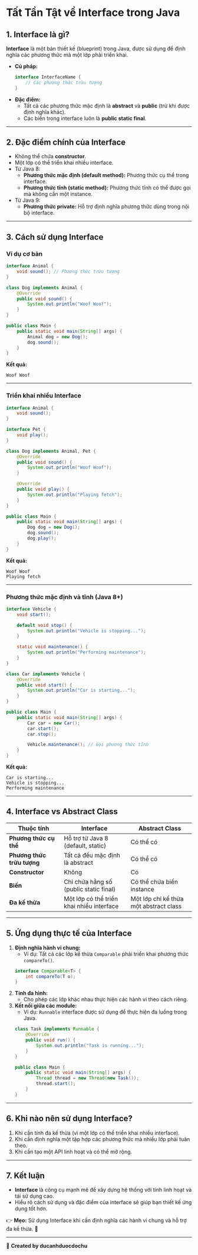 # Tất Tần Tật về Interface trong Java

## 1. Interface là gì?
**Interface** là một bản thiết kế (blueprint) trong Java, được sử dụng để định nghĩa các phương thức mà một lớp phải triển khai.

- **Cú pháp:**
  ```java
  interface InterfaceName {
      // Các phương thức trừu tượng
  }
  ```
- **Đặc điểm:**
  - Tất cả các phương thức mặc định là **abstract** và **public** (trừ khi được định nghĩa khác).
  - Các biến trong interface luôn là **public static final**.

---

## 2. Đặc điểm chính của Interface
- Không thể chứa **constructor**.
- Một lớp có thể triển khai nhiều interface.
- Từ Java 8:
  - **Phương thức mặc định (default method):** Phương thức cụ thể trong interface.
  - **Phương thức tĩnh (static method):** Phương thức tĩnh có thể được gọi mà không cần một instance.
- Từ Java 9:
  - **Phương thức private:** Hỗ trợ định nghĩa phương thức dùng trong nội bộ interface.

---

## 3. Cách sử dụng Interface

### Ví dụ cơ bản
```java
interface Animal {
    void sound(); // Phương thức trừu tượng
}

class Dog implements Animal {
    @Override
    public void sound() {
        System.out.println("Woof Woof");
    }
}

public class Main {
    public static void main(String[] args) {
        Animal dog = new Dog();
        dog.sound();
    }
}
```
**Kết quả:**
```
Woof Woof
```

---

### Triển khai nhiều Interface
```java
interface Animal {
    void sound();
}

interface Pet {
    void play();
}

class Dog implements Animal, Pet {
    @Override
    public void sound() {
        System.out.println("Woof Woof");
    }

    @Override
    public void play() {
        System.out.println("Playing fetch");
    }
}

public class Main {
    public static void main(String[] args) {
        Dog dog = new Dog();
        dog.sound();
        dog.play();
    }
}
```
**Kết quả:**
```
Woof Woof
Playing fetch
```

---

### Phương thức mặc định và tĩnh (Java 8+)
```java
interface Vehicle {
    void start();

    default void stop() {
        System.out.println("Vehicle is stopping...");
    }

    static void maintenance() {
        System.out.println("Performing maintenance");
    }
}

class Car implements Vehicle {
    @Override
    public void start() {
        System.out.println("Car is starting...");
    }
}

public class Main {
    public static void main(String[] args) {
        Car car = new Car();
        car.start();
        car.stop();

        Vehicle.maintenance(); // Gọi phương thức tĩnh
    }
}
```
**Kết quả:**
```
Car is starting...
Vehicle is stopping...
Performing maintenance
```

---

## 4. Interface vs Abstract Class

| **Thuộc tính**               | **Interface**                            | **Abstract Class**                     |
|------------------------------|------------------------------------------|---------------------------------------|
| **Phương thức cụ thể**        | Hỗ trợ từ Java 8 (default, static)       | Có thể có                             |
| **Phương thức trừu tượng**    | Tất cả đều mặc định là abstract          | Có thể có                             |
| **Constructor**              | Không                                    | Có                                    |
| **Biến**                     | Chỉ chứa hằng số (public static final)   | Có thể chứa biến instance             |
| **Đa kế thừa**               | Một lớp có thể triển khai nhiều interface| Một lớp chỉ kế thừa một abstract class|

---

## 5. Ứng dụng thực tế của Interface
1. **Định nghĩa hành vi chung:**
   - Ví dụ: Tất cả các lớp kế thừa `Comparable` phải triển khai phương thức `compareTo()`.
   ```java
   interface Comparable<T> {
       int compareTo(T o);
   }
   ```
2. **Tính đa hình:**
   - Cho phép các lớp khác nhau thực hiện các hành vi theo cách riêng.
3. **Kết nối giữa các module:**
   - Ví dụ: `Runnable` interface được sử dụng để thực hiện đa luồng trong Java.
   ```java
   class Task implements Runnable {
       @Override
       public void run() {
           System.out.println("Task is running...");
       }
   }

   public class Main {
       public static void main(String[] args) {
           Thread thread = new Thread(new Task());
           thread.start();
       }
   }
   ```

---

## 6. Khi nào nên sử dụng Interface?
1. Khi cần tính đa kế thừa (vì một lớp có thể triển khai nhiều interface).
2. Khi cần định nghĩa một tập hợp các phương thức mà nhiều lớp phải tuân theo.
3. Khi cần tạo một API linh hoạt và có thể mở rộng.

---

## 7. Kết luận
- **Interface** là công cụ mạnh mẽ để xây dựng hệ thống với tính linh hoạt và tái sử dụng cao.
- Hiểu rõ cách sử dụng và đặc điểm của interface sẽ giúp bạn thiết kế ứng dụng tốt hơn.

👉 **Mẹo:** Sử dụng Interface khi cần định nghĩa các hành vi chung và hỗ trợ đa kế thừa. 🚀

---

📝 **Created by ducanhduocdochu**
